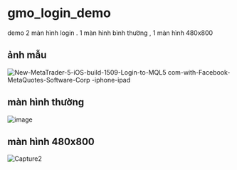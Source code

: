 # gmo_login_demo

demo 2 màn hình login . 1 màn hình bình thường , 1 màn hình 480x800

## ảnh mẫu

![New-MetaTrader-5-iOS-build-1509-Login-to-MQL5 com-with-Facebook-MetaQuotes-Software-Corp -iphone-ipad](https://user-images.githubusercontent.com/52748746/108822678-fdc44a80-75f1-11eb-868d-f14f551f700f.png)



## màn hình thường

![image](https://user-images.githubusercontent.com/52748746/108969656-59570c80-76b4-11eb-9959-0ba03fd14093.png)


## màn hình 480x800

![Capture2](https://user-images.githubusercontent.com/52748746/108820051-34986180-75ee-11eb-86d5-f1912f50d022.PNG)



